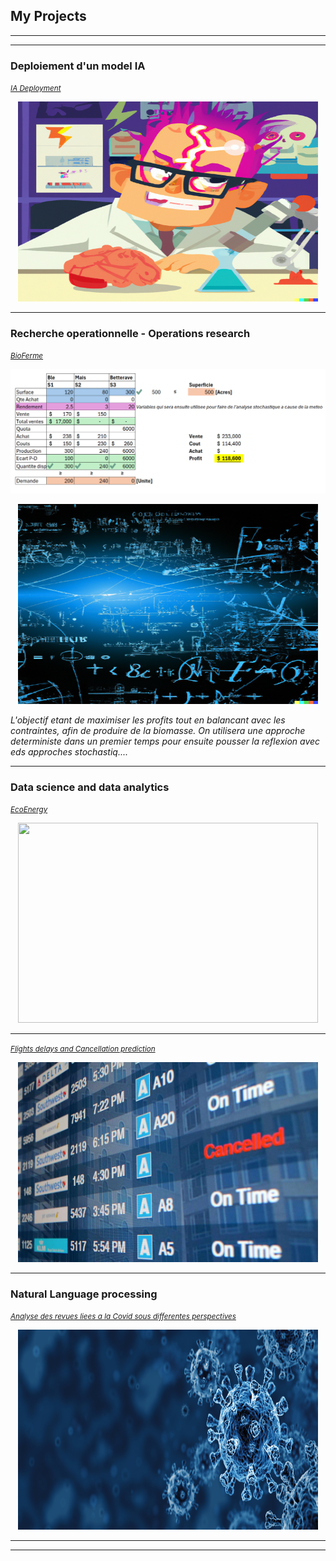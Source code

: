 ## My Projects

---
---
### Deploiement d'un model IA
[*<small>IA Deployment</small>*](/pages/deploiement_ia)

<div align="center">
    <!-- <a href="/pages/deploiement_ia"><i><small>IA Deployment</small></i></a> <br/> -->
    <img src="images/deployement.png?raw=true" width="480" height="320"/>
        
</div>

---

### Recherche operationnelle - Operations research
[*<small>BioFerme</small>*](/pages/BioFerme/BioFerme) 

![*<small>BioFerme</small>*](images/biofferme/Bioferme_deterministe.png) 
<div align="center">
        <img src="images/Optimisation1.png?raw=true" width="480" height="320"/>
        <br/>
</div>

_L'objectif etant de maximiser les profits tout en balancant avec les contraintes, afin de produire de la biomasse. On utilisera une approche deterministe dans un premier temps pour ensuite pousser la reflexion avec eds approches stochastiq...._ 

---

### Data science and data analytics 

[*<small>EcoEnergy</small>*](/pages/Ecoenergy/ecoenergy) 

<div align="center">
        <img src="images/deployementlamdada.jpg?raw=true" width="480" height="320"/>
        <br/>
</div>

---


[*<small>Flights delays and Cancellation prediction</small>*](/pages/FlightsDelaysandCancellation/FlightsDelays) 

<div align="center">
        <img src="images/airport-cancellation-board.jpg?raw=true" width="480" height="320"/>
        <br/>
</div>

---

### Natural Language processing

[*<small>Analyse des revues liees a la Covid sous differentes perspectives</small>*](/pages/deploiement_ia) 

<div align="center">
        <img src="images/covid1.jpg?raw=true" width="480" height="320"/>
        <br/>
</div>

---
<!--
### Category Name 2

- [Project 1 Title](http://example.com/)
- [Project 2 Title](http://example.com/)
- [Project 3 Title](http://example.com/)
- [Project 4 Title](http://example.com/)
- [Project 5 Title](http://example.com/)

---

---
### Tout savoir sur Git
[Project 1 Title](/pages/sample_page_copy)
<img src="images/dummy_thumbnail.jpg?raw=true"/>

-->


---
<!--<p style="font-size:11px">Page template forked from <a href="https://github.com/evanca/quick-portfolio">Here</a></p>-->
<!-- Remove above link if you don't want to attibute -->
